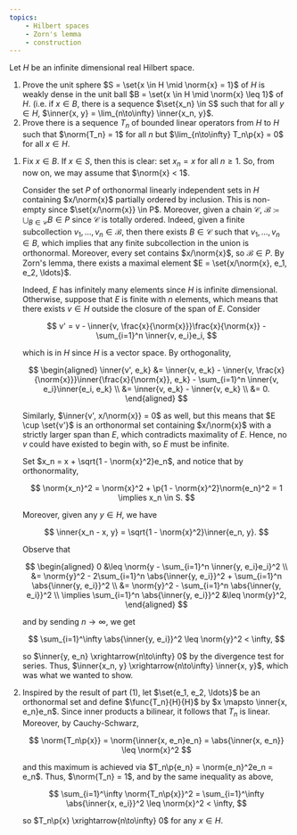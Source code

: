 ```yaml
---
topics:
    - Hilbert spaces
    - Zorn's lemma
    - construction
---
```


<problem>

Let $H$ be an infinite dimensional real Hilbert space.

1. Prove the unit sphere $S = \set{x \in H \mid \norm{x} = 1}$ of $H$ is weakly dense in the unit ball $B = \set{x \in H \mid \norm{x} \leq 1}$ of $H$. (i.e. if $x \in B$, there is a sequence $\set{x_n} \in S$ such that for all $y \in H$, $\inner{x, y} = \lim_{n\to\infty} \inner{x_n, y}$.
2. Prove there is a sequence $T_n$ of bounded linear operators from $H$ to $H$ such that $\norm{T_n} = 1$ for all $n$ but $\lim_{n\to\infty} T_n\p{x} = 0$ for all $x \in H$.

</problem>

<solution>

1. Fix $x \in B$. If $x \in S$, then this is clear: set $x_n = x$ for all $n \geq 1$. So, from now on, we may assume that $\norm{x} < 1$.

    Consider the set $P$ of orthonormal linearly independent sets in $H$ containing $x/\norm{x}$ partially ordered by inclusion. This is non-empty since $\set{x/\norm{x}} \in P$. Moreover, given a chain $\mathcal{C}$, $\mathcal{B} \coloneqq \bigcup_{B \in \mathcal{C}} B \in P$ since $\mathcal{C}$ is totally ordered. Indeed, given a finite subcollection $v_1, \ldots, v_n \in \mathcal{B}$, then there exists $B \in \mathcal{C}$ such that $v_1, \ldots, v_n \in B$, which implies that any finite subcollection in the union is orthonormal. Moreover, every set contains $x/\norm{x}$, so $\mathcal{B} \in P$. By Zorn's lemma, there exists a maximal element $E = \set{x/\norm{x}, e_1, e_2, \ldots}$.

    Indeed, $E$ has infinitely many elements since $H$ is infinite dimensional. Otherwise, suppose that $E$ is finite with $n$ elements, which means that there exists $v \in H$ outside the closure of the span of $E$. Consider

    $$
    v' = v - \inner{v, \frac{x}{\norm{x}}}\frac{x}{\norm{x}} - \sum_{i=1}^n \inner{v, e_i}e_i,
    $$

    which is in $H$ since $H$ is a vector space. By orthogonality,

    $$
    \begin{aligned}
       \inner{v', e_k}
        &= \inner{v, e_k} - \inner{v, \frac{x}{\norm{x}}}\inner{\frac{x}{\norm{x}}, e_k} - \sum_{i=1}^n \inner{v, e_i}\inner{e_i, e_k} \\
        &= \inner{v, e_k} - \inner{v, e_k} \\
        &= 0.
    \end{aligned}
    $$

    Similarly, $\inner{v', x/\norm{x}} = 0$ as well, but this means that $E \cup \set{v'}$ is an orthonormal set containing $x/\norm{x}$ with a strictly larger span than $E$, which contradicts maximality of $E$. Hence, no $v$ could have existed to begin with, so $E$ must be infinite.

    Set $x_n = x + \sqrt{1 - \norm{x}^2}e_n$, and notice that by orthonormality,

    $$
    \norm{x_n}^2 = \norm{x}^2 + \p{1 - \norm{x}^2}\norm{e_n}^2 = 1 \implies x_n \in S.
    $$

    Moreover, given any $y \in H$, we have

    $$
    \inner{x_n - x, y} = \sqrt{1 - \norm{x}^2}\inner{e_n, y}.
    $$

    Observe that

    $$
    \begin{aligned}
        0
           &\leq \norm{y - \sum_{i=1}^n \inner{y, e_i}e_i}^2 \\
           &= \norm{y}^2 - 2\sum_{i=1}^n \abs{\inner{y, e_i}}^2 + \sum_{i=1}^n \abs{\inner{y, e_i}}^2 \\
           &= \norm{y}^2 - \sum_{i=1}^n \abs{\inner{y, e_i}}^2 \\
        \implies
        \sum_{i=1}^n \abs{\inner{y, e_i}}^2
            &\leq \norm{y}^2,
    \end{aligned}
    $$

    and by sending $n \to \infty$, we get

    $$
    \sum_{i=1}^\infty \abs{\inner{y, e_i}}^2 \leq \norm{y}^2 < \infty,
    $$

    so $\inner{y, e_n} \xrightarrow{n\to\infty} 0$ by the divergence test for series. Thus, $\inner{x_n, y} \xrightarrow{n\to\infty} \inner{x, y}$, which was what we wanted to show.

2. Inspired by the result of part (1), let $\set{e_1, e_2, \ldots}$ be an orthonormal set and define $\func{T_n}{H}{H}$ by $x \mapsto \inner{x, e_n}e_n$. Since inner products a bilinear, it follows that $T_n$ is linear. Moreover, by Cauchy-Schwarz,

    $$
    \norm{T_n\p{x}} = \norm{\inner{x, e_n}e_n} = \abs{\inner{x, e_n}} \leq \norm{x}^2
    $$

    and this maximum is achieved via $T_n\p{e_n} = \norm{e_n}^2e_n = e_n$. Thus, $\norm{T_n} = 1$, and by the same inequality as above,

    $$
    \sum_{i=1}^\infty \norm{T_n\p{x}}^2
        = \sum_{i=1}^\infty \abs{\inner{x, e_i}}^2
        \leq \norm{x}^2 < \infty,
    $$

    so $T_n\p{x} \xrightarrow{n\to\infty} 0$ for any $x \in H$.

</solution>
